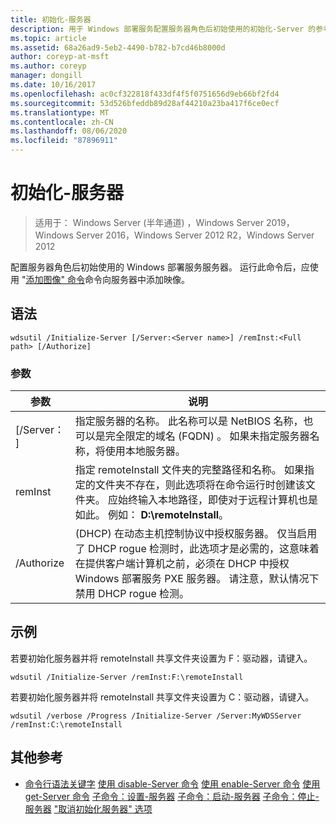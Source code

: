 ```yaml
---
title: 初始化-服务器
description: 用于 Windows 部署服务配置服务器角色后初始使用的初始化-Server 的参考文章。
ms.topic: article
ms.assetid: 68a26ad9-5eb2-4490-b782-b7cd46b8000d
author: coreyp-at-msft
ms.author: coreyp
manager: dongill
ms.date: 10/16/2017
ms.openlocfilehash: ac0cf322818f433df4f5f0751656d9eb66bf2fd4
ms.sourcegitcommit: 53d526bfeddb89d28af44210a23ba417f6ce0ecf
ms.translationtype: MT
ms.contentlocale: zh-CN
ms.lasthandoff: 08/06/2020
ms.locfileid: "87896911"
---
```

# <a name="initialize-server"></a>初始化-服务器

> 适用于： Windows Server (半年通道) ，Windows Server 2019，Windows Server 2016，Windows Server 2012 R2，Windows Server 2012

配置服务器角色后初始使用的 Windows 部署服务服务器。 运行此命令后，应使用 "[添加图像" 命令](using-the-add-image-command.md)命令向服务器中添加映像。
## <a name="syntax"></a>语法
```
wdsutil /Initialize-Server [/Server:<Server name>] /remInst:<Full path> [/Authorize]
```
### <a name="parameters"></a>参数
|参数|说明|
|-------|--------|
|[/Server： <Server name> ]|指定服务器的名称。 此名称可以是 NetBIOS 名称，也可以是完全限定的域名 (FQDN) 。 如果未指定服务器名称，将使用本地服务器。|
|remInst<Full path>|指定 remoteInstall 文件夹的完整路径和名称。 如果指定的文件夹不存在，则此选项将在命令运行时创建该文件夹。 应始终输入本地路径，即使对于远程计算机也是如此。 例如： **D:\remoteInstall**。|
|/Authorize| (DHCP) 在动态主机控制协议中授权服务器。 仅当启用了 DHCP rogue 检测时，此选项才是必需的，这意味着在提供客户端计算机之前，必须在 DHCP 中授权 Windows 部署服务 PXE 服务器。 请注意，默认情况下禁用 DHCP rogue 检测。|
## <a name="examples"></a>示例
若要初始化服务器并将 remoteInstall 共享文件夹设置为 F：驱动器，请键入。
```
wdsutil /Initialize-Server /remInst:F:\remoteInstall
```
若要初始化服务器并将 remoteInstall 共享文件夹设置为 C：驱动器，请键入。
```
wdsutil /verbose /Progress /Initialize-Server /Server:MyWDSServer /remInst:C:\remoteInstall
```
## <a name="additional-references"></a>其他参考
- [命令行语法关键字](command-line-syntax-key.md) 
[使用 disable-Server 命令](using-the-disable-server-command.md) 
[使用 enable-Server 命令](using-the-enable-server-command.md) 
[使用 get-Server 命令](using-the-get-server-command.md) 
[子命令：设置-服务器](subcommand-set-server.md) 
[子命令：启动-服务器](subcommand-start-server.md) 
[子命令：停止-服务器](subcommand-stop-server.md) 
["取消初始化服务器" 选项](the-uninitialize-server-option.md)
